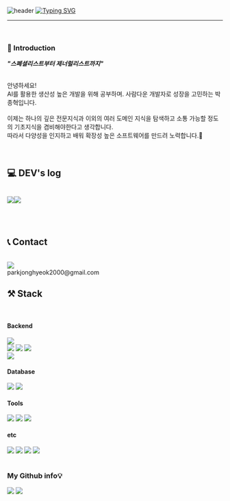 

![header](https://capsule-render.vercel.app/api?type=waving&color=6994CDEE&text=&animation=twinkling&height=80)
[![Typing SVG](https://readme-typing-svg.demolab.com?font=Alkatra&weight=500&size=45&duration=3500&pause=3&color=auto&center=false&vCenter=false&multiline=true&repeat=true&width=900&height=100&lines=Welcome+to+ppark-jjong+GitHub!👋)](https://git.io/typing-svg)
 
<div align="left">

-------
<br>


### 👋 Introduction 

***"스폐셜리스트부터 제너럴리스트까지"***

<br>
안녕하세요!<br>
AI를 활용한 생산성 높은 개발을 위해 공부하며.
사람다운 개발자로 성장을 고민하는 박종혁입니다. <br>
<br>
이제는 하나의 깊은 전문지식과 이외의 여러 도메인 지식을 탐색하고 소통 가능할 정도의 기초지식을 겸비해야한다고 생각합니다.
<br>따라서 다양성을 인지하고 배워 확장성 높은 소프트웨어를 만드려 노력합니다.🌱 <br>

<br>
<br>


## 💻 DEV's log 
<br>
<div style="display:flex; flex-direction:row;">
    <a href="https://www.notion.so/cfc284333de941b2bd4be01d571ba32f?pvs=4">
    <img src="https://img.shields.io/badge/Portfolio-FFC0CB?style=for-the-badge"> 
    </a>
    <a href="https://pp-jjong.tistory.com/">
        <img src="https://img.shields.io/badge/Tistory-000000?style=for-the-badge&logo=Tistory&logoColor=dark"> 
    </a>
  
</div>

<br><br>


## 📞 Contact
<br>
<a href="mailto:parkjonghyeok2000@gmail.com">
  <img src="https://img.shields.io/badge/Gmail-EA4335?style=for-the-badge&logo=Gmail&logoColor=white"> 
</a>

<br>
 parkjonghyeok2000@gmail.com
<br>
 
## ⚒️ Stack 
<br>

#### Backend
<img src="https://img.shields.io/badge/JAVA-007396?style=for-the-badge&logo=Java&logoColor=white">
<br>
<img src="https://img.shields.io/badge/Spring-6DB33F?style=for-the-badge&logo=Spring&logoColor=white">
<img src="https://img.shields.io/badge/SpringBoot-6DB33F?style=for-the-badge&logo=SpringBoot&logoColor=white">
<img src="https://img.shields.io/badge/Spring Data JPA-6DB33F?style=for-the-badge&logo=Spring Data JPA&logoColor=white">
<br>
<img src="https://img.shields.io/badge/aws-232F3E?style=for-the-badge&logo=Amazon aws&logoColor=white">
<br>

#### Database
<img src="https://img.shields.io/badge/MySQL-4479A1?style=for-the-badge&logo=MySQL&logoColor=white">
<img src="https://img.shields.io/badge/MariaDB-003545?style=for-the-badge&logo=mariaDB&logoColor=white"/>

<br>

#### Tools
<img src="https://img.shields.io/badge/Eclipse-2C2255?style=for-the-badge&logo=Eclipse%20IDE&logoColor=white">
<img src="https://img.shields.io/badge/IntelliJ IDEA-00BFFF?style=for-the-badge&logo=IntelliJIDEA%20IDE&logoColor=white">
<img src="https://img.shields.io/badge/VSCode-007ACC?style=for-the-badge&logo=VisualStudioCode&logoColor=white">
<br>

#### etc
<img src="https://img.shields.io/badge/github-181717?style=for-the-badge&logo=github&logoColor=white" >
<img src="https://img.shields.io/badge/JavaScript-F7DF1E?style=for-the-badge&logo=JavaScript&logoColor=white">
<img src="https://img.shields.io/badge/HTML5-E34F26?style=for-the-badge&logo=HTML5&logoColor=white">
<img src="https://img.shields.io/badge/CSS3-1572B6?style=for-the-badge&logo=CSS3&logoColor=white">

<br>
<br>


### My Github info💡
<img src="https://github-readme-stats.vercel.app/api/top-langs/?username=ppark-jjong&layout=compact&theme=dark">
<img src = "https://github-readme-stats.vercel.app/api?username=ppark-jjong&show_icons=true&hide=contribs,prs&cache_seconds=86400&theme=dark">
